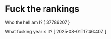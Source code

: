 # Fuck the rankings

Who the hell am I?
{ 37786207 }

What fucking year is it?
[ 2025-08-01T17:46:40Z ]
